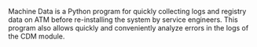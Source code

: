 Machine Data is a Python program for quickly collecting logs and registry data on ATM before re-installing the system by service engineers. This program also allows quickly and conveniently analyze errors in the logs of the CDM module.